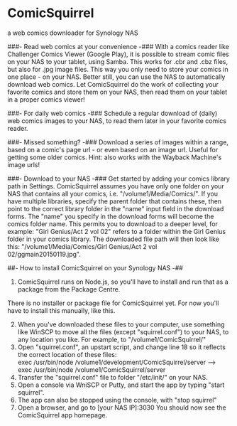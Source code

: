 # ComicSquirrel
a web comics downloader for Synology NAS

###- Read web comics at your convenience -###
With a comics reader like Challenger Comics Viewer (Google Play), it is possible to stream comic files on your NAS to your tablet, using Samba. This works for .cbr and .cbz files, but also for .jpg image files. This way you only need to store your comics in one place - on your NAS. Better still, you can use the NAS to automatically download web comics. Let ComicSquirrel do the work of collecting your favorite comics and store them on your NAS, then read them on your tablet in a proper comics viewer!

###- For daily web comics -###
Schedule a regular download of (daily) web comics images to your NAS, to read them later in your favorite comics reader.

###- Missed something? -###
Download a series of images within a range, based on a comic's page url - or even based on an image url. Useful for getting some older comics. Hint: also works with the Wayback Machine's image urls!

###- Download to your NAS -###
Get started by adding your comics library path in Settings. 
ComicSquirrel assumes you have only one folder on your NAS that contains all your comics, i.e. "/volume1/Media/Comics/". If you have multiple libraries, specify the parent folder that contains these, then point to the correct library folder in the "name" input field in the download forms.
The "name" you specify in the download forms will become the comics folder name. This permits you to download to a deeper level, for example: "Girl Genius/Act 2 vol 02" refers to a folder within the Girl Genius folder in your comics library. The downloaded file path will then look like this: "/volume1/Media/Comics/Girl Genius/Act 2 vol 02/ggmain20150119.jpg".

##- How to install ComicSquirrel on your Synology NAS -##
1. ComicSquirrel runs on Node.js, so you'll have to install and run that as a package from the Package Centre. 

There is no installer or package file for ComicSquirrel yet. For now you'll have to install this manually, like this. 

2. When you've downloaded these files to your computer, use something like WinSCP to move all the files (except "squirrel.conf") to your NAS, to any location you like. For example, to "/volume1/ComicSquirrel/"
3. Open "squirrel.conf", an upstart script, and change line 18 so it reflects the correct location of these files:       
  exec /usr/bin/node /volume1/development/ComicSquirrel/server  --> exec /usr/bin/node /volume1/ComicSquirrel/server
4. Transfer the "squirrel.conf" file to folder "/etc/init/" on your NAS. 
5. Open a console via WniSCP or Putty, and start the app by typing "start squirrel". 
6. The app can also be stopped using the console, with "stop squirrel"
7. Open a browser, and go to [your NAS IP]:3030 
You should now see the ComicSquirrel app homepage.
